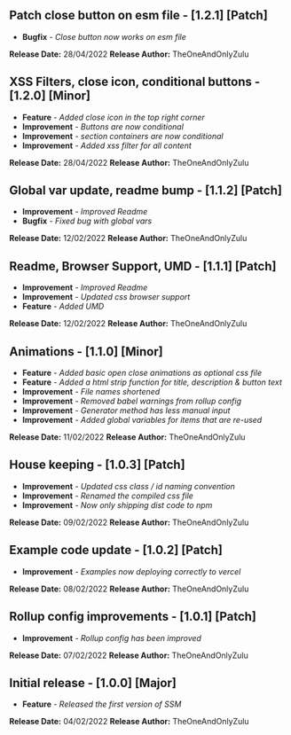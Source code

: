 ## Patch close button on esm file - [1.2.1] [Patch]

* **Bugfix** - *Close button now works on esm file*

**Release Date:** 28/04/2022
**Release Author:** TheOneAndOnlyZulu


## XSS Filters, close icon, conditional buttons - [1.2.0] [Minor]

* **Feature** - *Added close icon in the top right corner*
* **Improvement** - *Buttons are now conditional*
* **Improvement** - *section containers are now conditional*
* **Improvement** - *Added xss filter for all content*

**Release Date:** 28/04/2022
**Release Author:** TheOneAndOnlyZulu


## Global var update, readme bump - [1.1.2] [Patch]

* **Improvement** - *Improved Readme*
* **Bugfix** - *Fixed bug with global vars*

**Release Date:** 12/02/2022
**Release Author:** TheOneAndOnlyZulu


## Readme, Browser Support, UMD - [1.1.1] [Patch]

* **Improvement** - *Improved Readme*
* **Improvement** - *Updated css browser support*
* **Feature** - *Added UMD*

**Release Date:** 12/02/2022
**Release Author:** TheOneAndOnlyZulu


## Animations - [1.1.0] [Minor]

* **Feature** - *Added basic open close animations as optional css file*
* **Feature** - *Added a html strip function for title, description & button text*
* **Improvement** - *File names shortened*
* **Improvement** - *Removed babel warnings from rollup config*
* **Improvement** - *Generator method has less manual input*
* **Improvement** - *Added global variables for items that are re-used*

**Release Date:** 11/02/2022
**Release Author:** TheOneAndOnlyZulu


## House keeping - [1.0.3] [Patch]

* **Improvement** - *Updated css class / id naming convention*
* **Improvement** - *Renamed the compiled css file*
* **Improvement** - *Now only shipping dist code to npm*

**Release Date:** 09/02/2022
**Release Author:** TheOneAndOnlyZulu


## Example code update - [1.0.2] [Patch]

* **Improvement** - *Examples now deploying correctly to vercel*

**Release Date:** 08/02/2022
**Release Author:** TheOneAndOnlyZulu


## Rollup config improvements - [1.0.1] [Patch]

* **Improvement** - *Rollup config has been improved*

**Release Date:** 07/02/2022
**Release Author:** TheOneAndOnlyZulu


## Initial release - [1.0.0] [Major]

* **Feature** - *Released the first version of SSM*

**Release Date:** 04/02/2022
**Release Author:** TheOneAndOnlyZulu
